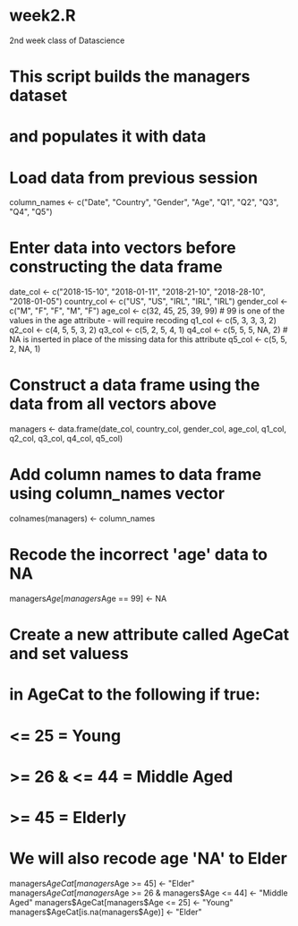 # week2.R
2nd week class of Datascience
# This script builds the managers dataset
# and populates it with data

# Load data from previous session
column_names <- c("Date", "Country", "Gender", "Age", "Q1", "Q2", "Q3", "Q4", "Q5")

# Enter data into vectors before constructing the data frame
date_col <- c("2018-15-10", "2018-01-11", "2018-21-10", "2018-28-10", "2018-01-05")
country_col <- c("US", "US", "IRL", "IRL", "IRL")
gender_col <- c("M", "F", "F", "M", "F")
age_col <- c(32, 45, 25, 39, 99) # 99 is one of the values in the age attribute - will require recoding
q1_col <- c(5, 3, 3, 3, 2)
q2_col <- c(4, 5, 5, 3, 2)
q3_col <- c(5, 2, 5, 4, 1)
q4_col <- c(5, 5, 5, NA, 2) # NA is inserted in place of the missing data for this attribute
q5_col <- c(5, 5, 2, NA, 1)

# Construct a data frame using the data from all vectors above
managers <- data.frame(date_col, country_col, gender_col, age_col, q1_col, q2_col, q3_col, q4_col, q5_col)

# Add column names to data frame using column_names vector
colnames(managers) <- column_names

# Recode the incorrect 'age' data to NA
managers$Age[managers$Age == 99] <- NA

# Create a new attribute called AgeCat and set valuess
# in AgeCat to the following if true:
# <= 25 = Young
# >= 26 & <= 44 = Middle Aged
# >= 45 = Elderly
# We will also recode age 'NA' to Elder

managers$AgeCat[managers$Age >= 45] <- "Elder"
managers$AgeCat[managers$Age >= 26 & managers$Age <= 44] <- "Middle Aged"
managers$AgeCat[managers$Age <= 25] <- "Young"
managers$AgeCat[is.na(managers$Age)] <- "Elder"
